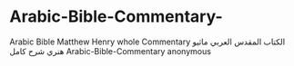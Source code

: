 # Arabic-Bible-Commentary-
Arabic Bible Matthew Henry whole Commentary  الكتاب المقدس العربي ماثيو هنري شرح كامل  Arabic-Bible-Commentary  anonymous
